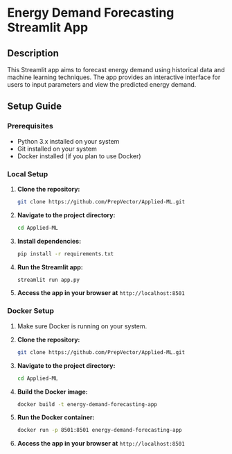 # Energy Demand Forecasting Streamlit App

## Description

This Streamlit app aims to forecast energy demand using historical data and machine learning techniques. The app provides an interactive interface for users to input parameters and view the predicted energy demand.

## Setup Guide

### Prerequisites

- Python 3.x installed on your system
- Git installed on your system
- Docker installed (if you plan to use Docker)

### Local Setup

1. **Clone the repository:**

    ```bash
    git clone https://github.com/PrepVector/Applied-ML.git
    ```

2. **Navigate to the project directory:**

    ```bash
    cd Applied-ML
    ```

3. **Install dependencies:**

    ```bash
    pip install -r requirements.txt
    ```

4. **Run the Streamlit app:**

    ```bash
    streamlit run app.py
    ```

5. **Access the app in your browser at** `http://localhost:8501`

### Docker Setup

1. Make sure Docker is running on your system.

2. **Clone the repository:**

    ```bash
    git clone https://github.com/PrepVector/Applied-ML.git
    ```

3. **Navigate to the project directory:**

    ```bash
    cd Applied-ML
    ```

4. **Build the Docker image:**

    ```bash
    docker build -t energy-demand-forecasting-app
    ```

5. **Run the Docker container:**

    ```bash
    docker run -p 8501:8501 energy-demand-forecasting-app
    ```

6. **Access the app in your browser at** `http://localhost:8501`